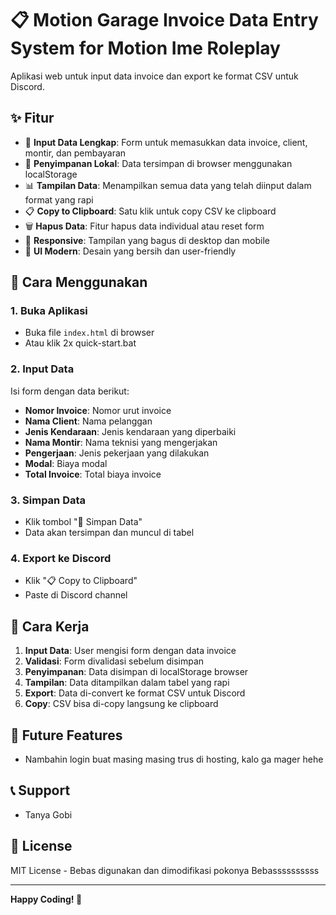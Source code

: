# 📋 Motion Garage Invoice Data Entry System for Motion Ime Roleplay

Aplikasi web untuk input data invoice dan export ke format CSV untuk Discord.

## ✨ Fitur

- 📝 **Input Data Lengkap**: Form untuk memasukkan data invoice, client, montir, dan pembayaran
- 💾 **Penyimpanan Lokal**: Data tersimpan di browser menggunakan localStorage
- 📊 **Tampilan Data**: Menampilkan semua data yang telah diinput dalam format yang rapi
- 📋 **Copy to Clipboard**: Satu klik untuk copy CSV ke clipboard
- 🗑️ **Hapus Data**: Fitur hapus data individual atau reset form
- 📱 **Responsive**: Tampilan yang bagus di desktop dan mobile
- 🎨 **UI Modern**: Desain yang bersih dan user-friendly

## 🚀 Cara Menggunakan

### 1. Buka Aplikasi
- Buka file `index.html` di browser
- Atau klik 2x quick-start.bat

### 2. Input Data
Isi form dengan data berikut:
- **Nomor Invoice**: Nomor urut invoice
- **Nama Client**: Nama pelanggan
- **Jenis Kendaraan**: Jenis kendaraan yang diperbaiki
- **Nama Montir**: Nama teknisi yang mengerjakan
- **Pengerjaan**: Jenis pekerjaan yang dilakukan
- **Modal**: Biaya modal
- **Total Invoice**: Total biaya invoice

### 3. Simpan Data
- Klik tombol "💾 Simpan Data"
- Data akan tersimpan dan muncul di tabel

### 4. Export ke Discord
- Klik "📋 Copy to Clipboard"
- Paste di Discord channel

## 🎯 Cara Kerja

1. **Input Data**: User mengisi form dengan data invoice
2. **Validasi**: Form divalidasi sebelum disimpan
3. **Penyimpanan**: Data disimpan di localStorage browser
4. **Tampilan**: Data ditampilkan dalam tabel yang rapi
5. **Export**: Data di-convert ke format CSV untuk Discord
6. **Copy**: CSV bisa di-copy langsung ke clipboard


## 🔮 Future Features

- Nambahin login buat masing masing trus di hosting, kalo ga mager hehe

## 📞 Support

- Tanya Gobi

## 📄 License

MIT License - Bebas digunakan dan dimodifikasi pokonya Bebassssssssss

---

**Happy Coding! 🚀**
